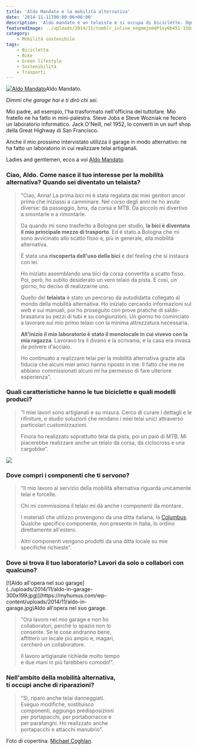 ```yaml
---
title: 'Aldo Mandato e la mobilità alternativa'
date: '2014-11-11T00:00:06+00:00'
description: 'Aldo mandato è un telaista e si occupa di biciclette. Ogni giorno, il suo lavoro contribuisce alla mobilità alternativa.'
featuredImage: ../uploads/2014/11/tumblr_inline_negmmjomdP1sy6b451-150x150.jpg
category:
    - Mobilità sostenibile
tags:
    - Bicicletta
    - Bike
    - Green lifestyle
    - Sostenibilità
    - Trasporti
---
```


[![Aldo Mandato](../uploads/2014/11/aldo-iniziale-300x200.jpg)](https://myhumus.com/wp-content/uploads/2014/11/aldo-iniziale.jpg)Aldo Mandato.

*Dimmi che garage hai e ti dirò chi sei*.

Mio padre, ad esempio, l'ha trasformato nell'officina del tuttofare. Mio fratello ne ha fatto in mini-palestra. Steve Jobs e Steve Wozniak ne fecero un laboratorio informatico. Jack O'Neill, nel 1952, lo convertì in un surf shop della Great Highway di San Francisco.

Anche il mio prossimo intervistato utilizza il garage in modo alternativo: ne ha fatto un laboratorio in cui realizzare telai artigianali.

Ladies and gentlemen, ecco a voi [Aldo Mandato](http://almancicli.com).

### Ciao, Aldo. Come nasce il tuo interesse per la mobilità alternativa? Quando sei diventato un telaista?

> "Ciao, Anna! La prima bici mi è stata regalata dai miei genitori ancor prima che iniziassi a camminare. Nel corso degli anni ne ho avute diverse: da passeggio, bmx, da corsa e MTB. Da piccolo mi divertivo a smontarle e a rimontarle.
>
> Da quando mi sono trasferito a Bologna per studio, **la bici è diventata il mio principale mezzo di trasporto**. Ed è stato a Bologna che mi sono avvicinato allo scatto fisso e, più in generale, alla mobilità alternativa.
>
> È stata una **riscoperta dell'uso della bici** e del feeling che si instaura con lei.
>
> Ho iniziato assemblando una bici da corsa convertita a scatto fisso. Poi, però, ho subito desiderato un vero telaio da pista. E così, un giorno, ho deciso di realizzarne uno.
>
> Quello del **telaista** è stato un percorso da autodidatta collegato al mondo della mobilità alternativa. Ho iniziato cercando informazioni sul web e sui manuali, poi ho proseguito con prove pratiche di saldo-brasatura su pezzi di tubi e su congiunzioni. Un giorno ho cominciato a lavorare sul mio primo telaio con la minima attrezzatura necessaria.
>
> **All'inizio il mio laboratorio è stato il monolocale in cui vivevo con la mia ragazza**. Lavoravo tra il divano e la scrivania, e la casa era invasa da polvere d'acciaio.
>
> Ho continuato a realizzare telai per la mobilità alternativa grazie alla fiducia che alcuni miei amici hanno riposto in me. Il fatto che me ne abbiano commissionati alcuni mi ha permesso di fare ulteriore esperienza".

### Quali caratteristiche hanno le tue biciclette e quali modelli produci?

> "I miei lavori sono artigianali e su misura. Cerco di curare i dettagli e le rifiniture, e studio soluzioni che rendano i miei telai unici attraverso particolari customizzazioni.
>
> Finora ho realizzato soprattutto telai da pista, poi un paio di MTB. Mi piacerebbe realizzare anche un telaio da corsa, da ciclocross e una cargobike".

![](https://myhumus.com/nextgen-attach_to_post/preview/id--667)

### Dove compri i componenti che ti servono?

> "Il mio lavoro al servizio della mobilità alternativa riguarda unicamente telai e forcelle.
>
> Chi mi commissiona il telaio mi dà anche i componenti da montare.
>
> I materiali che utilizzo provengono da una ditta italiana, la [Columbus](http://www.columbustubi.com/ita/1.htm). Qualche specifico componente, non presente in Italia, lo ordino direttamente all'estero.
>
> Altri componenti vengono prodotti da una ditta locale su mie specifiche richieste".

### Dove si trova il tuo laboratorio? Lavori da solo o collabori con qualcuno?

<div class="wp-caption alignright" id="attachment_657" style="width: 310px">[![Aldo all'opera nel suo garage](../uploads/2014/11/aldo-in-garage-300x199.jpg)](https://myhumus.com/wp-content/uploads/2014/11/aldo-in-garage.jpg)Aldo all'opera nel suo garage.

> "Ora lavoro nel mio garage e non ho collaboratori, perché lo spazio non lo consente. Se le cose andranno bene, affitterò un locale più ampio e, magari, cercherò un collaboratore.
>
> Il lavoro artigianale richiede molto tempo e due mani in più farebbero comodo!".

### Nell'ambito della mobilità alternativa, ti occupi anche di riparazioni?

> "Sì, riparo anche telai danneggiati. Eseguo modifiche, sostituisco componenti, aggiungo predisposizioni per portapacchi, per portaborracce e per parafanghi. Ho realizzato anche portapacchi e attacchi manubrio".

Foto di copertina: [Michael Coghlan](https://www.flickr.com/photos/mikecogh/8865883592/).
